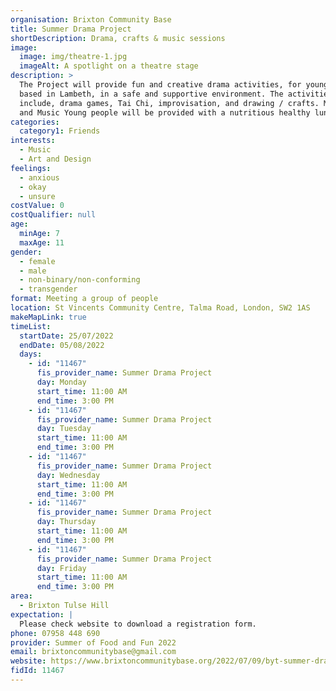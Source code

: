 ```yaml
---
organisation: Brixton Community Base
title: Summer Drama Project
shortDescription: Drama, crafts & music sessions
image:
  image: img/theatre-1.jpg
  imageAlt: A spotlight on a theatre stage
description: >
  The Project will provide fun and creative drama activities, for young people
  based in Lambeth, in a safe and supportive environment. The activities will
  include, drama games, Tai Chi, improvisation, and drawing / crafts. Movement
  and Music Young people will be provided with a nutritious healthy lunch.  
categories:
  category1: Friends
interests:
  - Music
  - Art and Design
feelings:
  - anxious
  - okay
  - unsure
costValue: 0
costQualifier: null
age:
  minAge: 7
  maxAge: 11
gender:
  - female
  - male
  - non-binary/non-conforming
  - transgender
format: Meeting a group of people
location: St Vincents Community Centre, Talma Road, London, SW2 1AS
makeMapLink: true
timeList:
  startDate: 25/07/2022
  endDate: 05/08/2022
  days:
    - id: "11467"
      fis_provider_name: Summer Drama Project
      day: Monday
      start_time: 11:00 AM
      end_time: 3:00 PM
    - id: "11467"
      fis_provider_name: Summer Drama Project
      day: Tuesday
      start_time: 11:00 AM
      end_time: 3:00 PM
    - id: "11467"
      fis_provider_name: Summer Drama Project
      day: Wednesday
      start_time: 11:00 AM
      end_time: 3:00 PM
    - id: "11467"
      fis_provider_name: Summer Drama Project
      day: Thursday
      start_time: 11:00 AM
      end_time: 3:00 PM
    - id: "11467"
      fis_provider_name: Summer Drama Project
      day: Friday
      start_time: 11:00 AM
      end_time: 3:00 PM
area:
  - Brixton Tulse Hill
expectation: |
  Please check website to download a registration form.
phone: 07958 448 690
provider: Summer of Food and Fun 2022
email: brixtoncommunitybase@gmail.com
website: https://www.brixtoncommunitybase.org/2022/07/09/byt-summer-drama-project/
fidId: 11467
---
```

